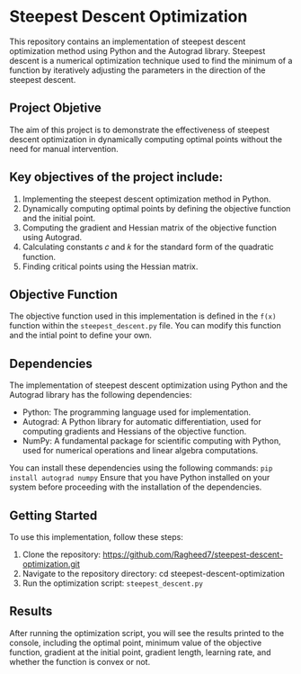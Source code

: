 # Steepest Descent Optimization

This repository contains an implementation of steepest descent optimization method using Python and the Autograd library. Steepest descent is a numerical optimization technique used to find the minimum of a function by iteratively adjusting the parameters in the direction of the steepest descent.

## Project Objetive
The aim of this project is to demonstrate the effectiveness of steepest descent optimization in dynamically computing optimal points without the need for manual intervention.

## Key objectives of the project include:
1. Implementing the steepest descent optimization method in Python.
2. Dynamically computing optimal points by defining the objective function and the initial point.
3. Computing the gradient and Hessian matrix of the objective function using Autograd.
4. Calculating constants 𝑐 and 𝑘 for the standard form of the quadratic function.
5. Finding critical points using the Hessian matrix.

## Objective Function

The objective function used in this implementation is defined in the `f(x)` function within the `steepest_descent.py` file. You can modify this function and the intial point to define your own.

## Dependencies
The implementation of steepest descent optimization using Python and the Autograd library has the following dependencies:

* Python: The programming language used for implementation.
* Autograd: A Python library for automatic differentiation, used for computing gradients and Hessians of the objective function.
* NumPy: A fundamental package for scientific computing with Python, used for numerical operations and linear algebra computations.

You can install these dependencies using the following commands:
`pip install autograd numpy`
Ensure that you have Python installed on your system before proceeding with the installation of the dependencies.

## Getting Started

To use this implementation, follow these steps:

1. Clone the repository: https://github.com/Ragheed7/steepest-descent-optimization.git
2. Navigate to the repository directory: cd steepest-descent-optimization
3. Run the optimization script: `steepest_descent.py`

## Results

After running the optimization script, you will see the results printed to the console, including the optimal point, minimum value of the objective function, gradient at the initial point, gradient length, learning rate, and whether the function is convex or not.

